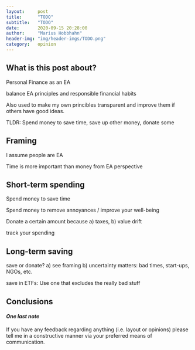 ```yaml
---
layout:     post
title:      "TODO"
subtitle:   "TODO"
date:       2020-09-15 20:28:00
author:     "Marius Hobbhahn"
header-img: "img/header-imgs/TODO.png"
category:   opinion
---
```


## **What is this post about?**

Personal Finance as an EA

balance EA principles and responsible financial habits

Also used to make my own princibles transparent and improve them if others have good ideas. 

TLDR: Spend money to save time, save up other money, donate some

## Framing

I assume people are EA

Time is more important than money from EA perspective

## Short-term spending

Spend money to save time

Spend money to remove annoyances / improve your well-being

Donate a certain amount because a) taxes, b) value drift

track your spending

## Long-term saving

save or donate?
a) see framing
b) uncertainty matters: bad times, start-ups, NGOs, etc.

save in ETFs: Use one that excludes the really bad stuff

## Conclusions


#### ***One last note***

If you have any feedback regarding anything (i.e. layout or opinions) please tell me in a constructive manner via your preferred means of communication.


